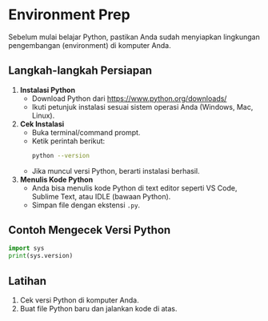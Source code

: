 # Environment Prep

Sebelum mulai belajar Python, pastikan Anda sudah menyiapkan lingkungan pengembangan (environment) di komputer Anda.

## Langkah-langkah Persiapan
1. **Instalasi Python**
   - Download Python dari https://www.python.org/downloads/
   - Ikuti petunjuk instalasi sesuai sistem operasi Anda (Windows, Mac, Linux).
2. **Cek Instalasi**
   - Buka terminal/command prompt.
   - Ketik perintah berikut:
     ```bash
     python --version
     ```
   - Jika muncul versi Python, berarti instalasi berhasil.
3. **Menulis Kode Python**
   - Anda bisa menulis kode Python di text editor seperti VS Code, Sublime Text, atau IDLE (bawaan Python).
   - Simpan file dengan ekstensi `.py`.

## Contoh Mengecek Versi Python
```python
import sys
print(sys.version)
```

## Latihan
1. Cek versi Python di komputer Anda.
2. Buat file Python baru dan jalankan kode di atas.
